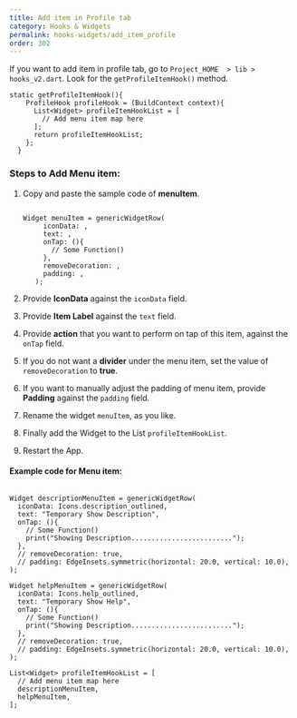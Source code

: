 ```yaml
---
title: Add item in Profile tab
category: Hooks & Widgets
permalink: hooks-widgets/add_item_profile
order: 302
---
```



If you want to add item in profile tab, go to `Project_HOME  > lib > hooks_v2.dart`. Look for the `getProfileItemHook()` method.

```
static getProfileItemHook(){
    ProfileHook profileHook = (BuildContext context){
      List<Widget> profileItemHookList = [
        // Add menu item map here
      ];
      return profileItemHookList;
    };
  }
```

### Steps to Add Menu item: 

1. Copy and paste the sample code of **menuItem**.
   
   ```

   Widget menuItem = genericWidgetRow(
        iconData: ,
        text: ,
        onTap: (){
          // Some Function()
        },
        removeDecoration: ,
        padding: ,
      );

      ```
2. Provide **IconData** against the `iconData` field.
3. Provide **Item Label** against the `text` field.
4. Provide **action** that you want to perform on tap of this item, against the `onTap` field.
5. If you do not want a **divider** under the menu item, set the value of `removeDecoration` to **true**.
6. If you want to manually adjust the padding of menu item, provide **Padding** against the `padding` field.
7. Rename the widget `menuItem`, as you like.
8. Finally add the Widget to the List `profileItemHookList`.
9. Restart the App.

#### Example code for Menu item:

```

Widget descriptionMenuItem = genericWidgetRow(
  iconData: Icons.description_outlined,
  text: "Temporary Show Description",
  onTap: (){
    // Some Function()
    print("Showing Description.........................");
  },
  // removeDecoration: true,
  // padding: EdgeInsets.symmetric(horizontal: 20.0, vertical: 10.0),
);

Widget helpMenuItem = genericWidgetRow(
  iconData: Icons.help_outlined,
  text: "Temporary Show Help",
  onTap: (){
    // Some Function()
    print("Showing Description.........................");
  },
  // removeDecoration: true,
  // padding: EdgeInsets.symmetric(horizontal: 20.0, vertical: 10.0),
);

List<Widget> profileItemHookList = [
  // Add menu item map here
  descriptionMenuItem,
  helpMenuItem,
];

```